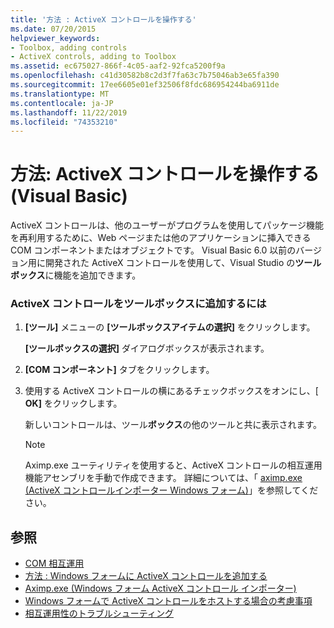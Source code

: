 ```yaml
---
title: '方法 : ActiveX コントロールを操作する'
ms.date: 07/20/2015
helpviewer_keywords:
- Toolbox, adding controls
- ActiveX controls, adding to Toolbox
ms.assetid: ec675027-866f-4c05-aaf2-92fca5200f9a
ms.openlocfilehash: c41d30582b8c2d3f7fa63c7b75046ab3e65fa390
ms.sourcegitcommit: 17ee6605e01ef32506f8fdc686954244ba6911de
ms.translationtype: MT
ms.contentlocale: ja-JP
ms.lasthandoff: 11/22/2019
ms.locfileid: "74353210"
---
```

# <a name="how-to-work-with-activex-controls-visual-basic"></a>方法: ActiveX コントロールを操作する (Visual Basic)
ActiveX コントロールは、他のユーザーがプログラムを使用してパッケージ機能を再利用するために、Web ページまたは他のアプリケーションに挿入できる COM コンポーネントまたはオブジェクトです。 Visual Basic 6.0 以前のバージョン用に開発された ActiveX コントロールを使用して、Visual Studio の**ツールボックス**に機能を追加できます。  
  
### <a name="to-add-activex-controls-to-the-toolbox"></a>ActiveX コントロールをツールボックスに追加するには  
  
1. **[ツール]** メニューの **[ツールボックスアイテムの選択]** をクリックします。  
  
     **[ツールボックスの選択]** ダイアログボックスが表示されます。  
  
2. **[COM コンポーネント]** タブをクリックします。  
  
3. 使用する ActiveX コントロールの横にあるチェックボックスをオンにし、[ **OK]** をクリックします。  
  
     新しいコントロールは、ツール**ボックス**の他のツールと共に表示されます。  
  
    > [!NOTE]
    > Aximp.exe ユーティリティを使用すると、ActiveX コントロールの相互運用機能アセンブリを手動で作成できます。 詳細については、「 [aximp.exe (ActiveX コントロールインポーター Windows フォーム)](../../../framework/tools/aximp-exe-windows-forms-activex-control-importer.md)」を参照してください。  
  
## <a name="see-also"></a>参照

- [COM 相互運用](../../../visual-basic/programming-guide/com-interop/index.md)
- [方法 : Windows フォームに ActiveX コントロールを追加する](../../../framework/winforms/controls/how-to-add-activex-controls-to-windows-forms.md)
- [Aximp.exe (Windows フォーム ActiveX コントロール インポーター)](../../../framework/tools/aximp-exe-windows-forms-activex-control-importer.md)
- [Windows フォームで ActiveX コントロールをホストする場合の考慮事項](../../../framework/winforms/controls/considerations-when-hosting-an-activex-control-on-a-windows-form.md)
- [相互運用性のトラブルシューティング](../../../visual-basic/programming-guide/com-interop/troubleshooting-interoperability.md)
